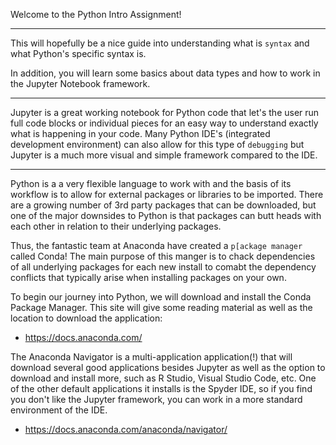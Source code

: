 Welcome to the Python Intro Assignment!

---

This will hopefully be a nice guide into understanding what is ```syntax``` and what Python's specific syntax is.

In addition, you will learn some basics about data types and how to work in the Jupyter Notebook framework.

---

Jupyter is a great working notebook for Python code that let's the user run full code blocks or individual pieces for an easy way to understand exactly what is happening in your code. Many Python IDE's (integrated development environment) can also allow for this type of ```debugging``` but Jupyter is a much more visual and simple framework compared to the IDE.

---

Python is a a very flexible language to work with and the basis of its workflow is to allow for external packages or libraries to be imported. There are a growing number of 3rd party packages that can be downloaded, but one of the major downsides to Python is that packages can butt heads with each other in relation to their underlying packages. 

Thus, the fantastic team at Anaconda have created a ```p[ackage manager``` called Conda! The main purpose of this manger is to chack dependencies of all underlying packages for each new install to comabt the dependency conflicts that typically arise when installing packages on your own.

To begin our journey into Python, we will download and install the Conda Package Manager. This site will give some reading material as well as the location to download the application:

* https://docs.anaconda.com/

The Anaconda Navigator is a multi-application application(!) that will download several good applications besides Jupyter as well as the option to download and install more, such as R Studio, Visual Studio Code, etc. One of the other default applications it installs is the Spyder IDE, so if you find you don't like the Jupyter framework, you can work in a more standard environment of the IDE.

* https://docs.anaconda.com/anaconda/navigator/
